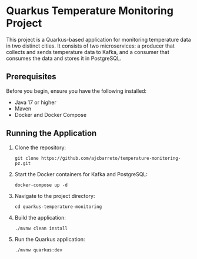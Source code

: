 # Quarkus Temperature Monitoring Project

This project is a Quarkus-based application for monitoring temperature data in two distinct cities. It consists of two microservices: a producer that collects and sends temperature data to Kafka, and a consumer that consumes the data and stores it in PostgreSQL.

## Prerequisites

Before you begin, ensure you have the following installed:

- Java 17 or higher
- Maven
- Docker and Docker Compose

## Running the Application

1. Clone the repository:
    ```
    git clone https://github.com/ajcbarreto/temperature-monitoring-pz.git
    ```

2. Start the Docker containers for Kafka and PostgreSQL:
    ```
    docker-compose up -d
    ```

3. Navigate to the project directory:
    ```
    cd quarkus-temperature-monitoring
    ```

4. Build the application:
    ```
    ./mvnw clean install
    ```

5. Run the Quarkus application:
    ```
    ./mvnw quarkus:dev
    ```